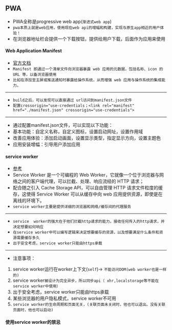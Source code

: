 ## PWA
* PWA全称是progressive web app(`渐进式web app`)
* `pwa本质上就是web应用，使用现在web api的增幅和构建，实现与原生app相近的用户体验！`
* 在浏览器地址栏会提供一个下载按钮，提供给用户下载，后面作为应用来使用

#### Web Application Manifest
* [官方文档]("https://w3c.github.io/manifest/")
* `Manifest 即通过一个清单文件向浏览器暴露 web 应用的元数据，包括名称、icon 的 URL 等，以备浏览器使用`
* `比如在添加至主屏或推送通知时暴露给操作系统，从而增强 web 应用与操作系统的集成能力。`
---
* `build之后，可以发现可以直接通过 url访问到manifest.json文件`
* `配置crossorigin="use-credentials；<link rel="manifest" href="./manifest.json" crossorigin="use-credentials">`
---
* 通过配置manifest.json文件，可以实现以下功能：
* 基本功能：自定义名称，自定义图标，设置启动网址，设置作用域
* 改善应用体验：添加启动画面，设置显示类型，指定显示方向，设置主题色
* 应用安装增幅：引导用户添加应用

#### service worker
* [参考](https://blog.csdn.net/qq_42415326/article/details/124738703)
* Service Worker 是一个可编程的 Web Worker，它就像一个位于浏览器与网络之间的客户端代理，可以拦截、处理、响应流经的 HTTP 请求；
* 配合随之引入 Cache Storage API，可以自由管理 HTTP 请求文件粒度的缓存，这使得 Service Worker 可以从缓存中向 web 应用提供资源，即使是在离线的环境下。
* `service worker主要是提供详细的浏览器和网络/缓存间的代理服务`
---
* `service  worker的强大在于他们拦截http请求的能力，接收任何传入的http请求，并决定想要如何响应`
* `在service worker中可以编写逻辑来决定想要缓存的资源，以及想要满足什么条件和资源需要缓存多久`
* `出于安全考虑，service worker只能由https承载`
---
* 注意事项：
1. service worker运行在worker上下文(`self`)-> `不能访问DOM(web worker也是一样的)`
2. service worker`被设计为完全异步，所以同步api（ xhr,localstorage等不能在service worker中使用）`
3. 出于安全考虑，service worker只能由https承载
4. 某些浏览器的用户隐私模式，service worker不可用
5. `service worker的生命周期和页面无关，(关联页面未关闭时，他也可以退出。没有关联页面时，他也可以启动)`

#### 使用service worker的禁忌



